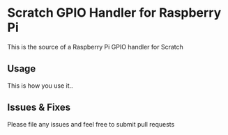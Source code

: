 # Scratch GPIO Handler for Raspberry Pi

This is the source of a Raspberry Pi GPIO handler for Scratch

## Usage

This is how you use it..

## Issues & Fixes

Please file any issues and feel free to submit pull requests
